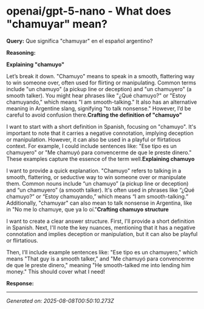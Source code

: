 # openai/gpt-5-nano - What does "chamuyar" mean?

**Query:** Que significa "chamuyar" en el español argentino?

**Reasoning:**

**Explaining "chamuyo"**

Let’s break it down. "Chamuyo" means to speak in a smooth, flattering way to win someone over, often used for flirting or manipulating. Common terms include "un chamuyo" (a pickup line or deception) and "un chamuyero" (a smooth talker). You might hear phrases like "¿Qué chamuyo?" or "Estoy chamuyando," which means "I am smooth-talking." It also has an alternative meaning in Argentine slang, signifying "to talk nonsense." However, I’d be careful to avoid confusion there.**Crafting the definition of "chamuyo"**

I want to start with a short definition in Spanish, focusing on "chamuyo". It's important to note that it carries a negative connotation, implying deception or manipulation. However, it can also be used in a playful or flirtatious context. For example, I could include sentences like: "Ese tipo es un chamuyero" or "Me chamuyó para convencerme de que le preste dinero." These examples capture the essence of the term well.**Explaining chamuyo**

I want to provide a quick explanation. "Chamuyo" refers to talking in a smooth, flattering, or seductive way to win someone over or manipulate them. Common nouns include “un chamuyo” (a pickup line or deception) and “un chamuyero” (a smooth talker). It's often used in phrases like “¿Qué chamuyo?” or “Estoy chamuyando,” which means “I am smooth-talking.” Additionally, "chamuyar" can also mean to talk nonsense in Argentina, like in "No me lo chamuye, que ya lo oí."**Crafting chamuyo structure**

I want to create a clear answer structure. First, I'll provide a short definition in Spanish. Next, I'll note the key nuances, mentioning that it has a negative connotation and implies deception or manipulation, but it can also be playful or flirtatious.

Then, I’ll include example sentences like: "Ese tipo es un chamuyero," which means "That guy is a smooth talker," and "Me chamuyó para convencerme de que le preste dinero," meaning "He smooth-talked me into lending him money." This should cover what I need!

**Response:**



---
*Generated on: 2025-08-08T00:50:10.273Z*

